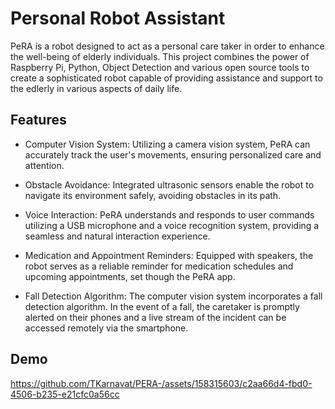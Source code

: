 # Personal Robot Assistant

PeRA is a robot designed to act as a personal care taker in order to enhance the well-being of elderly individuals. This project combines the power of Raspberry Pi, Python, Object Detection and various open source tools to create a sophisticated robot capable of providing assistance and support to the edlerly in various aspects of daily life.

## Features
 - Computer Vision System: Utilizing a camera vision system, PeRA can accurately track the user's movements, ensuring personalized care and attention.

 - Obstacle Avoidance: Integrated ultrasonic sensors enable the robot to navigate its environment safely, avoiding obstacles in its path.

 - Voice Interaction: PeRA understands and responds to user commands utilizing a USB microphone and a voice recognition system, providing a seamless and natural interaction experience.

 - Medication and Appointment Reminders: Equipped with speakers, the robot serves as a reliable reminder for medication schedules and upcoming appointments, set though the PeRA app.

 - Fall Detection Algorithm: The computer vision system incorporates a fall detection algorithm. In the event of a fall, the caretaker is promptly alerted on their phones and a live stream of the incident can be accessed remotely via the smartphone.

## Demo

https://github.com/TKarnavat/PERA-/assets/158315603/c2aa66d4-fbd0-4506-b235-e21cfc0a56cc

